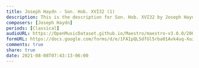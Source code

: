 ```yaml
---
title: Joseph Haydn - Son. Hob. XVI32 (1)
description: This is the description for Son. Hob. XVI32 by Joseph Haydn
composers: [Joseph Haydn]
periods: [Classical]
audioURL: https://OpenMusicDataset.github.io/Maestro/maestro-v3.0.0/2006/MIDI-Unprocessed_19_R1_2006_01-07_ORIG_MID--AUDIO_19_R1_2006_02_Track02_wav.midi
formURL: https://docs.google.com/forms/d/e/1FAIpQLSdfGl5rba01Avk4uq-Xuzx60B58m3rPLKa9RH6QEaYgK97DXQ/viewform
comments: true
share: true
date: 2021-08-08T07:43:13-06:00
---
```

